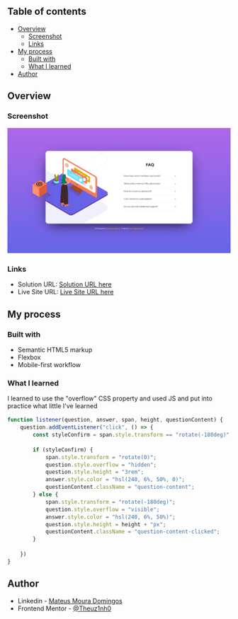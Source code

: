 ## Table of contents

- [Overview](#overview) 
  - [Screenshot](#screenshot)
  - [Links](#links)
- [My process](#my-process)
  - [Built with](#built-with)
  - [What I learned](#what-i-learned)
- [Author](#author)

## Overview

### Screenshot

![](./images/screenshot.png)

### Links

- Solution URL: [Solution URL here](https://your-solution-url.com)
- Live Site URL: [Live Site URL here](https://theuz1nh0.github.io/FAQ-Accordion-Card/)

## My process

### Built with

- Semantic HTML5 markup
- Flexbox
- Mobile-first workflow


### What I learned

I learned to use the "overflow" CSS property and used JS and put into practice what little I've learned


```js
function listener(question, answer, span, height, questionContent) {
    question.addEventListener("click", () => {
        const styleConfirm = span.style.transform == "rotate(-180deg)";

        if (styleConfirm) {
            span.style.transform = "rotate(0)";
            question.style.overflow = "hidden";
            question.style.height = "3rem";
            answer.style.color = "hsl(240, 6%, 50%, 0)";
            questionContent.className = "question-content";
        } else {
            span.style.transform = "rotate(-180deg)";
            question.style.overflow = "visible";
            answer.style.color = "hsl(240, 6%, 50%)";
            question.style.height = height + "px";
            questionContent.className = "question-content-clicked";
        }

    })
}
```

## Author

- Linkedin - [Mateus Moura Domingos](https://www.linkedin.com/in/theuz1nh0/)
- Frontend Mentor - [@Theuz1nh0](https://www.frontendmentor.io/profile/Theuz1nh0)
